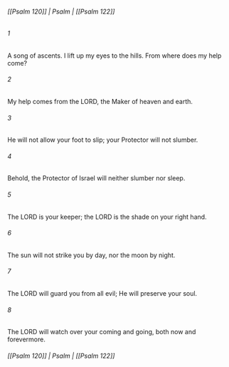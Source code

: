###### [[Psalm 120]] | Psalm | [[Psalm 122]]

###### 1
A song of ascents. I lift up my eyes to the hills. From where does my help come?
###### 2
My help comes from the LORD, the Maker of heaven and earth.
###### 3
He will not allow your foot to slip; your Protector will not slumber.
###### 4
Behold, the Protector of Israel will neither slumber nor sleep.
###### 5
The LORD is your keeper; the LORD is the shade on your right hand.
###### 6
The sun will not strike you by day, nor the moon by night.
###### 7
The LORD will guard you from all evil; He will preserve your soul.
###### 8
The LORD will watch over your coming and going, both now and forevermore.

###### [[Psalm 120]] | Psalm | [[Psalm 122]]
